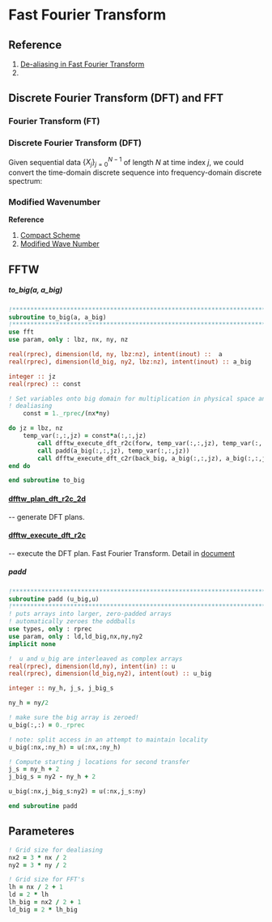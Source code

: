 # Fast Fourier Transform 
## Reference 
1. [De-aliasing in Fast Fourier Transform](https://math.jhu.edu/~feilu/notes/DealiasingFFT.pdf)
2. 

## Discrete Fourier Transform (DFT) and FFT


### Fourier Transform (FT)

### Discrete Fourier Transform (DFT)
Given sequential data $\{X_j\}_{j=0}^{N-1}$ of length $N$ at time index $j$, we could convert the time-domain discrete sequence into frequency-domain discrete spectrum:


### Modified Wavenumber
**Reference**
1. [Compact Scheme](https://en.wikipedia.org/wiki/Compact_finite_difference)
1. [Modified Wave Number](https://www.nas.nasa.gov/assets/pdf/ams/2018/introtocfd/Intro2CFD_Lecture2_Lecture3_Pulliam_Chap3_Modk.pdf)



## FFTW
##### to_big(a, a_big)

```fortran {hide}
!*******************************************************************************
subroutine to_big(a, a_big)
!*******************************************************************************
use fft
use param, only : lbz, nx, ny, nz

real(rprec), dimension(ld, ny, lbz:nz), intent(inout) ::  a
real(rprec), dimension(ld_big, ny2, lbz:nz), intent(inout) :: a_big

integer :: jz
real(rprec) :: const

! Set variables onto big domain for multiplication in physical space and
! dealiasing
    const = 1._rprec/(nx*ny)

do jz = lbz, nz
    temp_var(:,:,jz) = const*a(:,:,jz)
        call dfftw_execute_dft_r2c(forw, temp_var(:,:,jz), temp_var(:,:,jz))
        call padd(a_big(:,:,jz), temp_var(:,:,jz))
        call dfftw_execute_dft_c2r(back_big, a_big(:,:,jz), a_big(:,:,jz))
end do

end subroutine to_big
```

#### [dfftw_plan_dft_r2c_2d](https://www.fftw.org/fftw3_doc/Fortran-Examples.html) 
-- generate DFT plans.
#### [dfftw_execute_dft_r2c](https://www.fftw.org/doc/FFTW-Execution-in-Fortran.html) 
-- execute the DFT plan. Fast Fourier Transform. Detail in [document](https://www.fftw.org/doc/Real_002ddata-DFTs.html)

##### *padd* 
```fortran {hide}
!*******************************************************************************
subroutine padd (u_big,u)
!*******************************************************************************
! puts arrays into larger, zero-padded arrays
! automatically zeroes the oddballs
use types, only : rprec
use param, only : ld,ld_big,nx,ny,ny2
implicit none

!  u and u_big are interleaved as complex arrays
real(rprec), dimension(ld,ny), intent(in) :: u
real(rprec), dimension(ld_big,ny2), intent(out) :: u_big

integer :: ny_h, j_s, j_big_s

ny_h = ny/2

! make sure the big array is zeroed!
u_big(:,:) = 0._rprec

! note: split access in an attempt to maintain locality
u_big(:nx,:ny_h) = u(:nx,:ny_h)

! Compute starting j locations for second transfer
j_s = ny_h + 2
j_big_s = ny2 - ny_h + 2

u_big(:nx,j_big_s:ny2) = u(:nx,j_s:ny)

end subroutine padd
```




## Parameteres


```fortran
! Grid size for dealiasing
nx2 = 3 * nx / 2
ny2 = 3 * ny / 2
```

```fortran
! Grid size for FFT's
lh = nx / 2 + 1
ld = 2 * lh
lh_big = nx2 / 2 + 1
ld_big = 2 * lh_big
```

